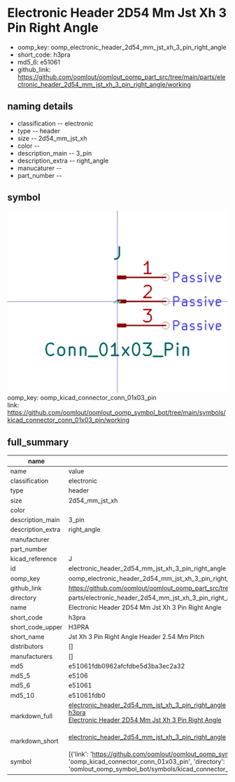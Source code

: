 # Electronic Header 2D54 Mm Jst Xh 3 Pin Right Angle

  
* oomp_key: oomp_electronic_header_2d54_mm_jst_xh_3_pin_right_angle 
* short_code: h3pra
* md5_6: e51061  
* github_link: https://github.com/oomlout/oomlout_oomp_part_src/tree/main/parts/electronic_header_2d54_mm_jst_xh_3_pin_right_angle/working  
## naming details
* classification -- electronic
* type -- header
* size -- 2d54_mm_jst_xh
* color -- 
* description_main -- 3_pin
* description_extra -- right_angle
* manucaturer -- 
* part_number -- 



## symbol

![](symbol/0/working/working_600.png)  
oomp_key: oomp_kicad_connector_conn_01x03_pin  
link: https://github.com/oomlout/oomlout_oomp_symbol_bot/tree/main/symbols/kicad_connector_conn_01x03_pin/working  


## full_summary
| name | value | 
| --- | --- | 
| name | value | 
| classification | electronic | 
| type | header | 
| size | 2d54_mm_jst_xh | 
| color |  | 
| description_main | 3_pin | 
| description_extra | right_angle | 
| manufacturer |  | 
| part_number |  | 
| kicad_reference | J | 
| id | electronic_header_2d54_mm_jst_xh_3_pin_right_angle | 
| oomp_key | oomp_electronic_header_2d54_mm_jst_xh_3_pin_right_angle | 
| github_link | https://github.com/oomlout/oomlout_oomp_part_src/tree/main/parts/electronic_header_2d54_mm_jst_xh_3_pin_right_angle/working | 
| directory | parts/electronic_header_2d54_mm_jst_xh_3_pin_right_angle | 
| name | Electronic Header 2D54 Mm Jst Xh 3 Pin Right Angle | 
| short_code | h3pra | 
| short_code_upper | H3PRA | 
| short_name | Jst Xh 3 Pin Right Angle Header 2.54 Mm Pitch | 
| distributors | [] | 
| manufacturers | [] | 
| md5 | e51061fdb0962afcfdbe5d3ba3ec2a32 | 
| md5_5 | e5106 | 
| md5_6 | e51061 | 
| md5_10 | e51061fdb0 | 
| markdown_full | [electronic_header_2d54_mm_jst_xh_3_pin_right_angle](https://github.com/oomlout/oomlout_oomp_part_src/tree/main/parts/electronic_header_2d54_mm_jst_xh_3_pin_right_angle/working)<br>[h3pra](https://github.com/oomlout/oomlout_oomp_part_src/tree/main/parts/electronic_header_2d54_mm_jst_xh_3_pin_right_angle/working)<br>[Electronic Header 2D54 Mm Jst Xh 3 Pin Right Angle](https://github.com/oomlout/oomlout_oomp_part_src/tree/main/parts/electronic_header_2d54_mm_jst_xh_3_pin_right_angle/working)<br><br> | 
| markdown_short | [electronic_header_2d54_mm_jst_xh_3_pin_right_angle](https://github.com/oomlout/oomlout_oomp_part_src/tree/main/parts/electronic_header_2d54_mm_jst_xh_3_pin_right_angle/working)<br><br> | 
| symbol | [{'link': 'https://github.com/oomlout/oomlout_oomp_symbol_bot/tree/main/symbols/kicad_connector_conn_01x03_pin', 'oomp_key': 'oomp_kicad_connector_conn_01x03_pin', 'directory': 'oomlout_oomp_symbol_bot/symbols/kicad_connector_conn_01x03_pin//working/working.kicad_sym'}] | 

